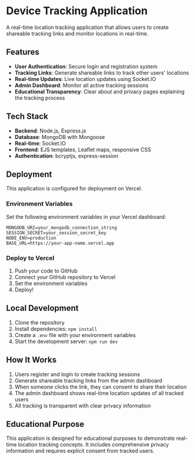 # Device Tracking Application

A real-time location tracking application that allows users to create shareable tracking links and monitor locations in real-time.

## Features

- **User Authentication**: Secure login and registration system
- **Tracking Links**: Generate shareable links to track other users' locations
- **Real-time Updates**: Live location updates using Socket.IO
- **Admin Dashboard**: Monitor all active tracking sessions
- **Educational Transparency**: Clear about and privacy pages explaining the tracking process

## Tech Stack

- **Backend**: Node.js, Express.js
- **Database**: MongoDB with Mongoose
- **Real-time**: Socket.IO
- **Frontend**: EJS templates, Leaflet maps, responsive CSS
- **Authentication**: bcryptjs, express-session

## Deployment

This application is configured for deployment on Vercel.

### Environment Variables

Set the following environment variables in your Vercel dashboard:

```env
MONGODB_URI=your_mongodb_connection_string
SESSION_SECRET=your_session_secret_key
NODE_ENV=production
BASE_URL=https://your-app-name.vercel.app
```

### Deploy to Vercel

1. Push your code to GitHub
2. Connect your GitHub repository to Vercel
3. Set the environment variables
4. Deploy!

## Local Development

1. Clone the repository
2. Install dependencies: `npm install`
3. Create a `.env` file with your environment variables
4. Start the development server: `npm run dev`

## How It Works

1. Users register and login to create tracking sessions
2. Generate shareable tracking links from the admin dashboard
3. When someone clicks the link, they can consent to share their location
4. The admin dashboard shows real-time location updates of all tracked users
5. All tracking is transparent with clear privacy information

## Educational Purpose

This application is designed for educational purposes to demonstrate real-time location tracking concepts. It includes comprehensive privacy information and requires explicit consent from tracked users.

